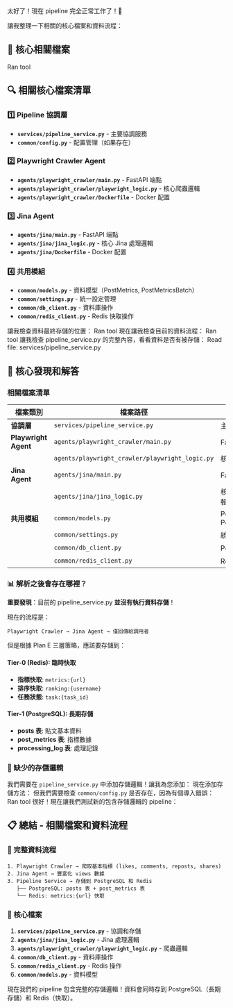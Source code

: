 太好了！現在 pipeline 完全正常工作了！🎉

讓我整理一下相關的核心檔案和資料流程：

## 📁 **核心相關檔案**
Ran tool
## 🔍 **相關核心檔案清單**

### 1️⃣ **Pipeline 協調層**
- **`services/pipeline_service.py`** - 主要協調服務
- **`common/config.py`** - 配置管理（如果存在）

### 2️⃣ **Playwright Crawler Agent**
- **`agents/playwright_crawler/main.py`** - FastAPI 端點
- **`agents/playwright_crawler/playwright_logic.py`** - 核心爬蟲邏輯
- **`agents/playwright_crawler/Dockerfile`** - Docker 配置

### 3️⃣ **Jina Agent**
- **`agents/jina/main.py`** - FastAPI 端點
- **`agents/jina/jina_logic.py`** - 核心 Jina 處理邏輯
- **`agents/jina/Dockerfile`** - Docker 配置

### 4️⃣ **共用模組**
- **`common/models.py`** - 資料模型（PostMetrics, PostMetricsBatch）
- **`common/settings.py`** - 統一設定管理
- **`common/db_client.py`** - 資料庫操作
- **`common/redis_client.py`** - Redis 快取操作

讓我檢查資料最終存儲的位置：
Ran tool
現在讓我檢查目前的資料流程：
Ran tool
讓我檢查 pipeline_service.py 的完整內容，看看資料是否有被存儲：
Read file: services/pipeline_service.py
## 🎯 **核心發現和解答**

### **相關檔案清單**

| 檔案類別 | 檔案路徑 | 功能 |
|---------|----------|------|
| **協調層** | `services/pipeline_service.py` | 主要協調服務 |
| **Playwright Agent** | `agents/playwright_crawler/main.py` | FastAPI 端點 |
|  | `agents/playwright_crawler/playwright_logic.py` | 核心爬蟲邏輯 |
| **Jina Agent** | `agents/jina/main.py` | FastAPI 端點 |
|  | `agents/jina/jina_logic.py` | 核心 Jina 處理邏輯 |
| **共用模組** | `common/models.py` | PostMetrics, PostMetricsBatch |
|  | `common/settings.py` | 統一設定管理 |
|  | `common/db_client.py` | PostgreSQL 操作 |
|  | `common/redis_client.py` | Redis 快取操作 |

### **📊 解析之後會存在哪裡？**

**重要發現**：目前的 pipeline_service.py **並沒有執行資料存儲**！

現在的流程是：
```
Playwright Crawler → Jina Agent → 僅回傳給調用者
```

但是根據 Plan E 三層策略，應該要存儲到：

#### **Tier-0 (Redis)**: 臨時快取
- **指標快取**: `metrics:{url}` 
- **排序快取**: `ranking:{username}`
- **任務狀態**: `task:{task_id}`

#### **Tier-1 (PostgreSQL)**: 長期存儲  
- **posts 表**: 貼文基本資料
- **post_metrics 表**: 指標數據
- **processing_log 表**: 處理記錄

### **🚨 缺少的存儲邏輯**

我們需要在 `pipeline_service.py` 中添加存儲邏輯！讓我為您添加：
現在添加存儲方法：
但我們需要檢查 `common/config.py` 是否存在，因為有個導入錯誤：
Ran tool
很好！現在讓我們測試新的包含存儲邏輯的 pipeline：

## 📋 **總結 - 相關檔案和資料流程**

### **🔄 完整資料流程**
```
1. Playwright Crawler → 爬取基本指標 (likes, comments, reposts, shares)
2. Jina Agent → 豐富化 views 數據  
3. Pipeline Service → 存儲到 PostgreSQL 和 Redis
   ├── PostgreSQL: posts 表 + post_metrics 表
   └── Redis: metrics:{url} 快取
```

### **📁 核心檔案**
1. **`services/pipeline_service.py`** - 協調和存儲
2. **`agents/jina/jina_logic.py`** - Jina 處理邏輯  
3. **`agents/playwright_crawler/playwright_logic.py`** - 爬蟲邏輯
4. **`common/db_client.py`** - 資料庫操作
5. **`common/redis_client.py`** - Redis 操作
6. **`common/models.py`** - 資料模型

現在我們的 pipeline 包含完整的存儲邏輯！資料會同時存到 PostgreSQL（長期存儲）和 Redis（快取）。